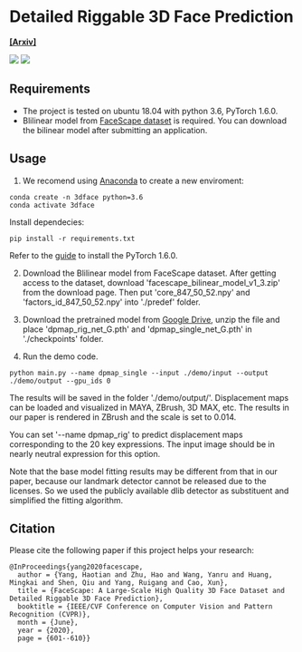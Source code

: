 # Detailed Riggable 3D Face Prediction
**[[Arxiv]](https://arxiv.org/abs/2003.13989)**

<img src="https://github.com/yanght321/Detailed3DFace/blob/master/teaser/1.PNG" >
<img src="https://github.com/yanght321/Detailed3DFace/blob/master/teaser/1.PNG" >

## Requirements
- The project is tested on ubuntu 18.04 with python 3.6, PyTorch 1.6.0.  
- Blilinear model from [FaceScape dataset](https://facescape.nju.edu.cn/Page_Data/) is required.  You can download the bilinear model after submitting an application.

## Usage
1. We recomend using [Anaconda](https://www.anaconda.com/download/#linux) to create a new enviroment:
```
conda create -n 3dface python=3.6
conda activate 3dface
```

Install dependecies:
```
pip install -r requirements.txt
```
Refer to the [guide](https://pytorch.org/get-started/locally/) to install the PyTorch 1.6.0.

2. Download the Blilinear model from FaceScape dataset. After getting access to the dataset, download 'facescape_bilinear_model_v1_3.zip' from the download page. Then put 'core_847_50_52.npy' and 'factors_id_847_50_52.npy' into './predef' folder.

3. Download the pretrained model from [Google Drive](https://drive.google.com/file/d/18j8bnj5IHP0u2jNuIrWh7dvQkfagBxsM/view?usp=sharing), unzip the file and place 'dpmap_rig_net_G.pth' and 'dpmap_single_net_G.pth' in './checkpoints' folder.

4. Run the demo code.
```
python main.py --name dpmap_single --input ./demo/input --output ./demo/output --gpu_ids 0
```
The results will be saved in the folder './demo/output/'. Displacement maps can be loaded and visualized in MAYA, ZBrush, 3D MAX, etc. The results in our paper is rendered in ZBrush and the scale is set to 0.014.

You can set '--name dpmap_rig' to predict displacement maps corresponding to the 20 key expressions. The input image should be in nearly neutral expression for this option.

Note that the base model fitting results may be different from that in our paper, because our landmark detector cannot be released due to the licenses. So we used the publicly available dlib detector as 
substituent and simplified the fitting algorithm.


## Citation

Please cite the following paper if this project helps your research:
```
@InProceedings{yang2020facescape,
  author = {Yang, Haotian and Zhu, Hao and Wang, Yanru and Huang, Mingkai and Shen, Qiu and Yang, Ruigang and Cao, Xun},
  title = {FaceScape: A Large-Scale High Quality 3D Face Dataset and Detailed Riggable 3D Face Prediction},
  booktitle = {IEEE/CVF Conference on Computer Vision and Pattern Recognition (CVPR)},
  month = {June},
  year = {2020},
  page = {601--610}}
```
